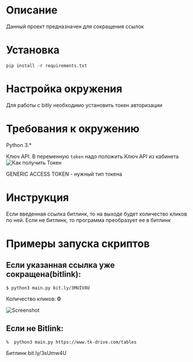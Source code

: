 Описание
=
Данный проект предназначен для сокращения ссылок

Установка
=

```pip install -r requirements.txt```

Настройка окружения
=

Для работы с bitly необходимо установить токен авторизации


Требования к окружению
=
Python 3.*

Ключ API. В переменную ```token``` надо положить Ключ API из кабинета  ![Как получить Токен](https://dev.bitly.com/)

GENERIC ACCESS TOKEN  - нужный тип токена

Инструкция
=

Если введенная ссылка битлинк, то на выходе будет количество кликов по ней.
Если не битлинк, то программа преобразует ее в битлинк

Примеры запуска скриптов
=

Если указанная ссылка уже сокращена(bitlink):
-

```$ python3 main.py bit.ly/3MUIV8U```

Количество кликов: **0**

![Screenshot](https://drive.google.com/file/d/10cKe_zAHuwjSpoppwgkjp_ruwTpy7TED/view?usp=sharing)

Если не Bitlink:
-

```%  python3 main.py https://www.tk-drive.com/tables```

Битлинк bit.ly/3sUmw4U
